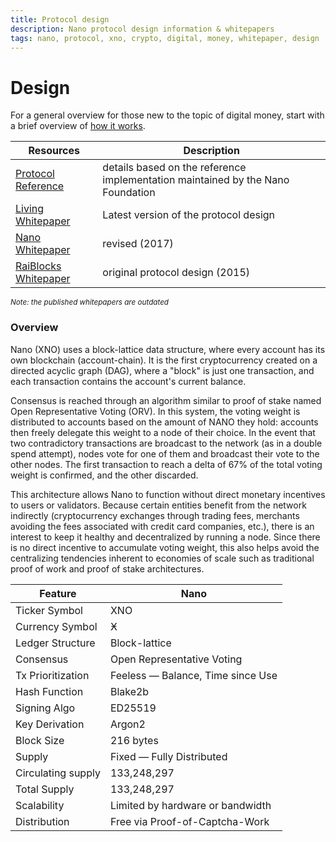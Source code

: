 ```yaml
---
title: Protocol design
description: Nano protocol design information & whitepapers
tags: nano, protocol, xno, crypto, digital, money, whitepaper, design
---
```


# Design

For a general overview for those new to the topic of digital money, start with a brief overview of <a href="/introduction/how-it-works">how it works</a>.

| Resources                                                                                                                               | Description                                                                     |
| --------------------------------------------------------------------------------------------------------------------------------------- | ------------------------------------------------------------------------------- |
| [Protocol Reference](/getting-started-devs/protocol-reference)                                                                          | details based on the reference implementation maintained by the Nano Foundation |
| <a href="https://docs.nano.org/protocol-design/introduction/" target="_blank">Living Whitepaper</a>                                     | Latest version of the protocol design                                           |
| <a href="https://github.com/mistakia/nano-community/blob/main/static/nano-whitepaper.pdf" target="_blank">Nano Whitepaper</a>           | revised (2017)                                                                  |
| <a href="https://github.com/mistakia/nano-community/blob/main/static/raiblocks-whitepaper.pdf" target="_blank">RaiBlocks Whitepaper</a> | original protocol design (2015)                                                 |

<small>_Note: the published whitepapers are outdated_</small>

### Overview

Nano (XNO) uses a block-lattice data structure, where every account has its own blockchain (account-chain). It is the first cryptocurrency created on a directed acyclic graph (DAG), where a "block" is just one transaction, and each transaction contains the account's current balance.

Consensus is reached through an algorithm similar to proof of stake named Open Representative Voting (ORV). In this system, the voting weight is distributed to accounts based on the amount of NANO they hold: accounts then freely delegate this weight to a node of their choice. In the event that two contradictory transactions are broadcast to the network (as in a double spend attempt), nodes vote for one of them and broadcast their vote to the other nodes. The first transaction to reach a delta of 67% of the total voting weight is confirmed, and the other discarded.

This architecture allows Nano to function without direct monetary incentives to users or validators. Because certain entities benefit from the network indirectly (cryptocurrency exchanges through trading fees, merchants avoiding the fees associated with credit card companies, etc.), there is an interest to keep it healthy and decentralized by running a node. Since there is no direct incentive to accumulate voting weight, this also helps avoid the centralizing tendencies inherent to economies of scale such as traditional proof of work and proof of stake architectures.

| Feature            | Nano                              |
| ------------------ | --------------------------------- |
| Ticker Symbol      | XNO                               |
| Currency Symbol    | Ӿ                                 |
| Ledger Structure   | Block-lattice                     |
| Consensus          | Open Representative Voting        |
| Tx Prioritization  | Feeless — Balance, Time since Use |
| Hash Function      | Blake2b                           |
| Signing Algo       | ED25519                           |
| Key Derivation     | Argon2                            |
| Block Size         | 216 bytes                         |
| Supply             | Fixed — Fully Distributed         |
| Circulating supply | 133,248,297                       |
| Total Supply       | 133,248,297                       |
| Scalability        | Limited by hardware or bandwidth  |
| Distribution       | Free via Proof-of-Captcha-Work    |
